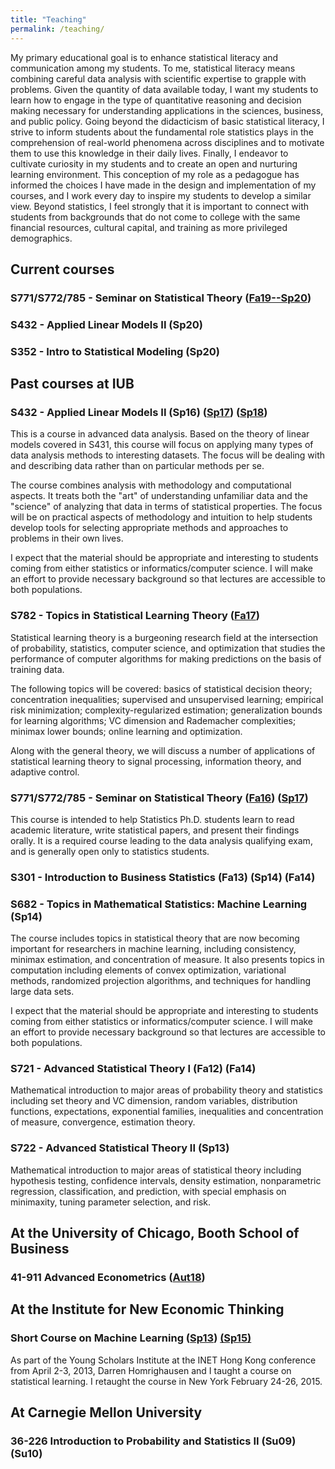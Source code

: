 ```yaml
---
title: "Teaching"
permalink: /teaching/
---
```


My primary educational goal is to enhance
statistical literacy and communication among my students. To me, statistical
literacy means combining careful data analysis with scientific
expertise to grapple with problems. Given the quantity of data available
today, I want my students to learn how to engage in the type
of quantitative reasoning and decision making necessary for
understanding
applications in the sciences, business, and public policy.
Going beyond the didacticism of basic statistical literacy, I strive
to inform students about the
fundamental role statistics plays in the comprehension of real-world
phenomena across disciplines and to motivate them to
use this knowledge in their daily lives.
Finally, I endeavor to cultivate curiosity in my students and to create an open and
nurturing learning environment.
This conception of my role as a pedagogue has informed the choices I have
made in the design and implementation of my courses, and I work every
day to inspire my students to develop a similar view. Beyond
statistics, I feel strongly that it is important to connect with students from
backgrounds that do not come to college with the same financial
resources, cultural capital, and training as more privileged
demographics.      



## Current courses

### S771/S772/785 - Seminar on Statistical Theory ([Fa19--Sp20](https://stats-ada-2019-20.github.io))

### S432 - Applied Linear Models II (Sp20)

### S352 - Intro to Statistical Modeling (Sp20)


## Past courses at IUB

### S432 - Applied Linear Models II (Sp16) ([Sp17](https://github.com/STATS-432Sp2017)) ([Sp18](https://stats-432sp2018.github.io/))

This is a course in advanced data analysis. Based on the theory of
linear models covered in S431, this course will focus on applying many
types of data analysis methods to interesting datasets. The focus will
be dealing with and describing data rather than on particular methods
per se.

The course combines analysis with methodology and
computational aspects. It treats both the "art" of understanding
unfamiliar data and the "science" of analyzing that data in terms of
statistical properties. The focus will be on practical aspects of methodology and intuition
to help students develop tools for selecting appropriate methods and
approaches to problems in their own lives. 

I expect that the material should be appropriate and interesting to
students coming from either statistics or informatics/computer
science. I will make an effort to provide necessary background so that
lectures are accessible to both populations.

### S782 - Topics in Statistical Learning Theory ([Fa17](https://github.com/stats-782fa2017))

Statistical learning theory is a burgeoning research field at the
intersection of probability, statistics, computer science, and
optimization that studies the performance of computer algorithms for
making predictions on the basis of training data.

The following topics will be covered: basics of statistical decision
theory; concentration inequalities; supervised and unsupervised
learning; empirical risk minimization; complexity-regularized
estimation; generalization bounds for learning algorithms; VC
dimension and Rademacher complexities; minimax lower bounds; online
learning and optimization.

Along with the general theory, we will
discuss a number of applications of statistical learning theory to
signal processing, information theory, and adaptive control.

### S771/S772/785 - Seminar on Statistical Theory ([Fa16](https://github.iu.edu/dajmcdon/s771)) ([Sp17](https://github.iu.edu/dajmcdon/s771))

This course is intended to  help Statistics Ph.D. students learn
to read academic literature, write statistical papers, and present
their findings orally. It is a required course leading to the data
analysis qualifying exam, and is generally open only to statistics
students.

### S301 - Introduction to Business Statistics (Fa13) (Sp14) (Fa14)

### S682 - Topics in Mathematical Statistics: Machine Learning (Sp14)

The course includes topics in statistical theory that are now
becoming important for researchers in machine learning, including
consistency, minimax estimation, and concentration of measure. It
also presents topics in computation including elements of convex
optimization, variational methods, randomized projection algorithms,
and techniques for handling large data sets.

I expect that the material should be appropriate and interesting
to students coming from either statistics or informatics/computer
science. I will make an effort to provide necessary background so
that lectures are accessible to both populations.

### S721 - Advanced Statistical Theory I (Fa12) (Fa14)

Mathematical introduction to major areas of probability theory
and statistics including set theory and VC dimension, random
variables, distribution functions, expectations, exponential
families, inequalities and concentration of measure, convergence,
estimation theory.

### S722 - Advanced Statistical Theory II (Sp13)

Mathematical introduction to major areas of statistical theory
including hypothesis testing, confidence intervals, density
estimation, nonparametric regression, classification, and
prediction, with special emphasis on minimaxity, tuning parameter
selection, and risk.

## At the University of Chicago, Booth School of Business

### 41-911 Advanced Econometrics ([Aut18](https://booth41911.github.io))

## At the Institute for New Economic Thinking

### Short Course on Machine Learning ([Sp13](/teaching/inet2013.html)) [(Sp15)](/teaching/inet2015.html)

As part of the Young Scholars Institute at the INET Hong Kong
conference from April 2-3, 2013, Darren Homrighausen and I taught a
course on statistical learning. I retaught the course in New York February 24-26, 2015. 

## At Carnegie Mellon University

### 36-226 Introduction to Probability and Statistics II (Su09) (Su10) 
